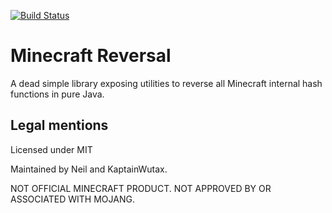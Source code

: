 [![Build Status](https://jenkins.seedfinding.com/buildStatus/icon?job=mc_java%2Fmc_reversal_java)](https://jenkins.seedfinding.com/job/mc_java/job/mc_reversal_java/)

# Minecraft Reversal

A dead simple library exposing utilities to reverse all Minecraft internal
hash functions in pure Java.

## Legal mentions
Licensed under MIT

Maintained by Neil and KaptainWutax.

NOT OFFICIAL MINECRAFT PRODUCT. NOT APPROVED BY OR ASSOCIATED WITH MOJANG.
